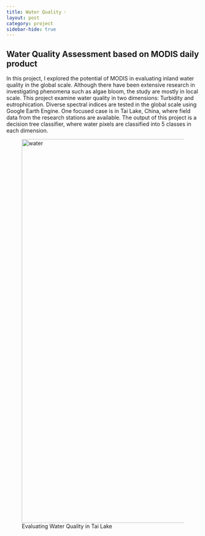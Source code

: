 ```yaml
---
title: Water Quality 💧
layout: post
category: project
sidebar-hide: true
---
```


## Water Quality Assessment based on MODIS daily product

In this project, I explored the potential of MODIS in evaluating inland water quality in the global scale. Although there have been extensive research in investigating phenomena such as algae bloom, the study are mostly in local scale. This project examine water quality in two dimensions: Turbidity and eutrophication. Diverse spectral indices are tested in the global scale  using Google Earth Engine. One focused case is in Tai Lake, China, where field data from the research stations are available. The output of this project is a decision tree classifier, where water pixels are classified into 5 classes in each dimension.

<figure>
	<img src="{{ 'assets/images/water-quality.jpg' | relative_url }}" alt="water"  width="1000" />
	<figcaption>Evaluating Water Quality in Tai Lake</figcaption>
</figure>